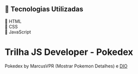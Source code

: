 ## 🔧 Tecnologias Utilizadas
🔸 HTML  
🔸 CSS  
🔸 JavaScript 


# Trilha JS Developer - Pokedex
 Pokedex by MarcusVPR (Mostrar Pokemon Detalhes) e 
 [DIO](https://www.dio.me "DIO Site")


